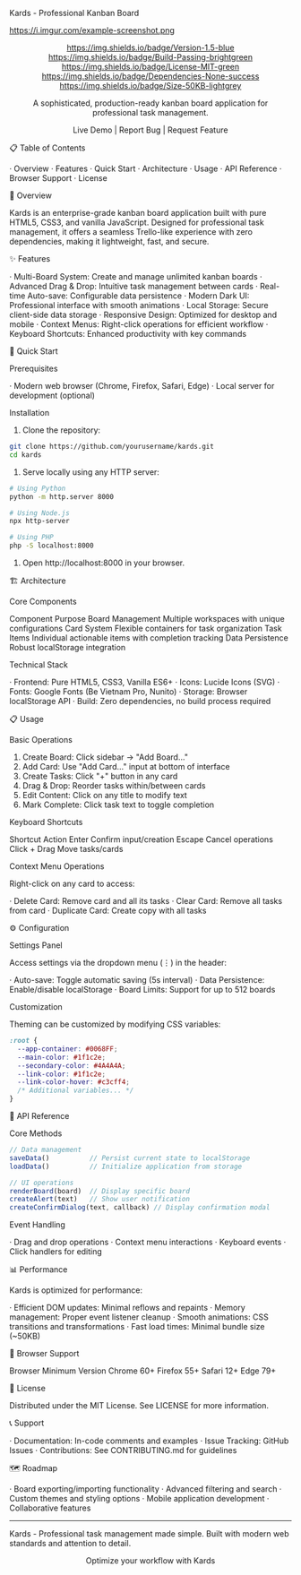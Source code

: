 Kards - Professional Kanban Board

https://i.imgur.com/example-screenshot.png

<div align="center">

https://img.shields.io/badge/Version-1.5-blue https://img.shields.io/badge/Build-Passing-brightgreen https://img.shields.io/badge/License-MIT-green https://img.shields.io/badge/Dependencies-None-success https://img.shields.io/badge/Size-50KB-lightgrey

A sophisticated, production-ready kanban board application for professional task management.

Live Demo | Report Bug | Request Feature

</div>

📋 Table of Contents

· Overview
· Features
· Quick Start
· Architecture
· Usage
· API Reference
· Browser Support
· License

🎯 Overview

Kards is an enterprise-grade kanban board application built with pure HTML5, CSS3, and vanilla JavaScript. Designed for professional task management, it offers a seamless Trello-like experience with zero dependencies, making it lightweight, fast, and secure.

✨ Features

· Multi-Board System: Create and manage unlimited kanban boards
· Advanced Drag & Drop: Intuitive task management between cards
· Real-time Auto-save: Configurable data persistence
· Modern Dark UI: Professional interface with smooth animations
· Local Storage: Secure client-side data storage
· Responsive Design: Optimized for desktop and mobile
· Context Menus: Right-click operations for efficient workflow
· Keyboard Shortcuts: Enhanced productivity with key commands

🚀 Quick Start

Prerequisites

· Modern web browser (Chrome, Firefox, Safari, Edge)
· Local server for development (optional)

Installation

1. Clone the repository:

```bash
git clone https://github.com/yourusername/kards.git
cd kards
```

1. Serve locally using any HTTP server:

```bash
# Using Python
python -m http.server 8000

# Using Node.js
npx http-server

# Using PHP
php -S localhost:8000
```

1. Open http://localhost:8000 in your browser.

🏗️ Architecture

Core Components

Component Purpose
Board Management Multiple workspaces with unique configurations
Card System Flexible containers for task organization
Task Items Individual actionable items with completion tracking
Data Persistence Robust localStorage integration

Technical Stack

· Frontend: Pure HTML5, CSS3, Vanilla ES6+
· Icons: Lucide Icons (SVG)
· Fonts: Google Fonts (Be Vietnam Pro, Nunito)
· Storage: Browser localStorage API
· Build: Zero dependencies, no build process required

📋 Usage

Basic Operations

1. Create Board: Click sidebar → "Add Board..."
2. Add Card: Use "Add Card..." input at bottom of interface
3. Create Tasks: Click "+" button in any card
4. Drag & Drop: Reorder tasks within/between cards
5. Edit Content: Click on any title to modify text
6. Mark Complete: Click task text to toggle completion

Keyboard Shortcuts

Shortcut Action
Enter Confirm input/creation
Escape Cancel operations
Click + Drag Move tasks/cards

Context Menu Operations

Right-click on any card to access:

· Delete Card: Remove card and all its tasks
· Clear Card: Remove all tasks from card
· Duplicate Card: Create copy with all tasks

⚙️ Configuration

Settings Panel

Access settings via the dropdown menu (⋮) in the header:

· Auto-save: Toggle automatic saving (5s interval)
· Data Persistence: Enable/disable localStorage
· Board Limits: Support for up to 512 boards

Customization

Theming can be customized by modifying CSS variables:

```css
:root {
  --app-container: #0068FF;
  --main-color: #1f1c2e;
  --secondary-color: #4A4A4A;
  --link-color: #1f1c2e;
  --link-color-hover: #c3cff4;
  /* Additional variables... */
}
```

🔧 API Reference

Core Methods

```javascript
// Data management
saveData()          // Persist current state to localStorage
loadData()          // Initialize application from storage

// UI operations
renderBoard(board)  // Display specific board
createAlert(text)   // Show user notification
createConfirmDialog(text, callback) // Display confirmation modal
```

Event Handling

· Drag and drop operations
· Context menu interactions
· Keyboard events
· Click handlers for editing

📊 Performance

Kards is optimized for performance:

· Efficient DOM updates: Minimal reflows and repaints
· Memory management: Proper event listener cleanup
· Smooth animations: CSS transitions and transformations
· Fast load times: Minimal bundle size (~50KB)

🚦 Browser Support

Browser Minimum Version
Chrome 60+
Firefox 55+
Safari 12+
Edge 79+

📝 License

Distributed under the MIT License. See LICENSE for more information.

📞 Support

· Documentation: In-code comments and examples
· Issue Tracking: GitHub Issues
· Contributions: See CONTRIBUTING.md for guidelines

🗺️ Roadmap

· Board exporting/importing functionality
· Advanced filtering and search
· Custom themes and styling options
· Mobile application development
· Collaborative features

---

Kards - Professional task management made simple. Built with modern web standards and attention to detail.

<div align="center">

Optimize your workflow with Kards

</div>
